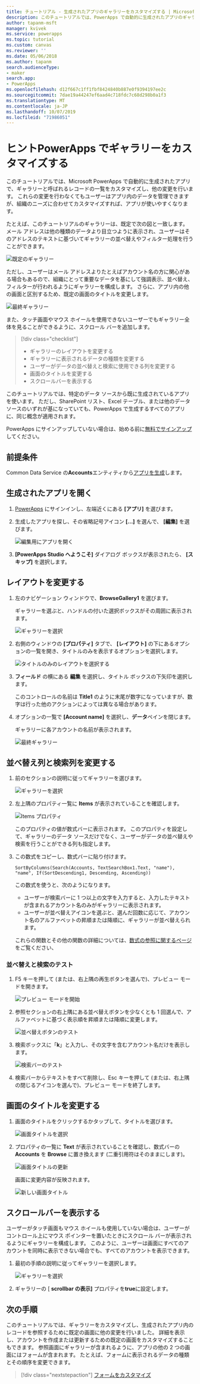 ```yaml
---
title: チュートリアル - 生成されたアプリのギャラリーをカスタマイズする | Microsoft Docs
description: このチュートリアルでは、PowerApps で自動的に生成されたアプリのギャラリーと他の要素に表示されるデータをカスタマイズします。
author: tapanm-msft
manager: kvivek
ms.service: powerapps
ms.topic: tutorial
ms.custom: canvas
ms.reviewer: ''
ms.date: 05/06/2018
ms.author: tapanm
search.audienceType:
- maker
search.app:
- PowerApps
ms.openlocfilehash: d12f667c1ff1fbf8424840b887e0f9394197ee2c
ms.sourcegitcommit: 7dae19a44247ef6aad4c718fdc7c68d298b0a1f3
ms.translationtype: MT
ms.contentlocale: ja-JP
ms.lasthandoff: 10/07/2019
ms.locfileid: "71986051"
---
```

# <a name="tutorial-customize-a-gallery-in-powerapps"></a>ヒントPowerApps でギャラリーをカスタマイズする

このチュートリアルでは、Microsoft PowerApps で自動的に生成されたアプリで、ギャラリーと呼ばれるレコードの一覧をカスタマイズし、他の変更を行います。 これらの変更を行わなくてもユーザーはアプリ内のデータを管理できますが、組織のニーズに合わせてカスタマイズすれば、アプリが使いやすくなります。

たとえば、このチュートリアルのギャラリーは、既定で次の図と一致します。 メール アドレスは他の種類のデータより目立つように表示され、ユーザーはそのアドレスのテキストに基づいてギャラリーの並べ替えやフィルター処理を行うことができます。

![既定のギャラリー](./media/customize-layout-sharepoint/gallery-before.png)

ただし、ユーザーはメール アドレスよりたとえばアカウント名の方に関心がある場合もあるので、組織にとって重要なデータを基にして強調表示、並べ替え、フィルターが行われるようにギャラリーを構成します。 さらに、アプリ内の他の画面と区別するため、既定の画面のタイトルを変更します。

![最終ギャラリー](./media/customize-layout-sharepoint/gallery-after.png)

また、タッチ画面やマウス ホイールを使用できないユーザーでもギャラリー全体を見ることができるように、スクロール バーを追加します。

> [!div class="checklist"]
> * ギャラリーのレイアウトを変更する
> * ギャラリーに表示されるデータの種類を変更する
> * ユーザーがデータの並べ替えと検索に使用できる列を変更する
> * 画面のタイトルを変更する
> * スクロールバーを表示する

このチュートリアルでは、特定のデータ ソースから既に生成されているアプリを使います。 ただし、SharePoint リスト、Excel テーブル、または他のデータ ソースのいずれが基になっていても、PowerApps で生成するすべてのアプリに、同じ概念が適用されます。

PowerApps にサインアップしていない場合は、始める前に[無料でサインアップ](https://web.powerapps.com?utm_source=padocs&utm_medium=linkinadoc&utm_campaign=referralsfromdoc)してください。

## <a name="prerequisites"></a>前提条件

Common Data Service の**Accounts**エンティティから[アプリを生成](data-platform-create-app.md)します。

## <a name="open-the-generated-app"></a>生成されたアプリを開く

1. [PowerApps](https://web.powerapps.com?utm_source=padocs&utm_medium=linkinadoc&utm_campaign=referralsfromdoc) にサインインし、左端近くにある **[アプリ]** を選びます。

1. 生成したアプリを探し、その省略記号アイコン **[...]** を選んで、 **[編集]** を選びます。

    ![編集用にアプリを開く](./media/customize-layout-sharepoint/open-app.png)

1. **[PowerApps Studio へようこそ]** ダイアログ ボックスが表示されたら、 **[スキップ]** を選択します。

## <a name="change-the-layout"></a>レイアウトを変更する

1. 左のナビゲーション ウィンドウで、**BrowseGallery1** を選びます。

    ギャラリーを選ぶと、ハンドルの付いた選択ボックスがその周囲に表示されます。

    ![ギャラリーを選択](media/customize-layout-sharepoint/select-gallery-1.png)

1. 右側のウィンドウの **[プロパティ]** タブで、 **[レイアウト]** の下にあるオプションの一覧を開き、タイトルのみを表示するオプションを選択します。

    ![タイトルのみのレイアウトを選択する](./media/customize-layout-sharepoint/choose-layout.png)

1. **フィールド** の横にある **編集** を選択し、タイトル ボックスの下矢印を選択します。

    このコントロールの名前は **Title1** のように末尾が数字になっていますが、数字は行った他のアクションによっては異なる場合があります。

1. オプションの一覧で **[Account name]** を選択し、**データ**ペインを閉じます。

    ギャラリーに各アカウントの名前が表示されます。

    ![最終ギャラリー](./media/customize-layout-sharepoint/final-gallery.png)

## <a name="change-sort-and-search-columns"></a>並べ替え列と検索列を変更する

1. 前のセクションの説明に従ってギャラリーを選びます。

    ![ギャラリーを選択](./media/customize-layout-sharepoint/select-gallery-title.png)

1. 左上隅のプロパティ一覧に **Items** が表示されていることを確認します。

    ![Items プロパティ](./media/customize-layout-sharepoint/items-property.png)

    このプロパティの値が数式バーに表示されます。 このプロパティを設定して、ギャラリーのデータ ソースだけでなく、ユーザーがデータの並べ替えや検索を行うことができる列も指定します。

1. この数式をコピーし、数式バーに貼り付けます。

    ```SortByColumns(Search(Accounts, TextSearchBox1.Text, "name"), "name", If(SortDescending1, Descending, Ascending))```

    この数式を使うと、次のようになります。

    * ユーザーが検索バーに 1 つ以上の文字を入力すると、入力したテキストが含まれるアカウント名のみがギャラリーに表示されます。
    * ユーザーが並べ替えアイコンを選ぶと、選んだ回数に応じて、アカウント名のアルファベットの昇順または降順に、ギャラリーが並べ替えられます。

     これらの関数とその他の関数の詳細については、[数式の参照に関するページ](formula-reference.md)をご覧ください、

### <a name="test-sorting-and-searching"></a>並べ替えと検索のテスト

1. F5 キーを押して (または、右上隅の再生ボタンを選んで)、プレビュー モードを開きます。

    ![プレビュー モードを開始](./media/customize-layout-sharepoint/open-preview.png)

1. 参照セクションの右上隅にある並べ替えボタンを少なくとも 1 回選んで、アルファベットに基づく表示順を昇順または降順に変更します。

    ![並べ替えボタンのテスト](./media/customize-layout-sharepoint/sort-button.png)

1. 検索ボックスに「**k**」と入力し、その文字を含むアカウント名だけを表示します。

    ![検索バーのテスト](./media/customize-layout-sharepoint/test-filter.png)

1. 検索バーからテキストをすべて削除し、Esc キーを押して (または、右上隅の閉じるアイコンを選んで)、プレビュー モードを終了します。

## <a name="change-the-screen-title"></a>画面のタイトルを変更する

1. 画面のタイトルをクリックするかタップして、タイトルを選びます。

    ![画面タイトルを選択](./media/customize-layout-sharepoint/select-title.png)

1. プロパティの一覧に **Text** が表示されていることを確認し、数式バーの **Accounts** を **Browse** に置き換えます (二重引用符はそのままにします)。

    ![画面タイトルの更新](./media/customize-layout-sharepoint/change-screen-title.png)

    画面に変更内容が反映されます。

    ![新しい画面タイトル](./media/customize-layout-sharepoint/new-screen-title.png)

## <a name="show-a-scrollbar"></a>スクロールバーを表示する

ユーザーがタッチ画面もマウス ホイールも使用していない場合は、ユーザーがコントロール上にマウス ポインターを置いたときにスクロール バーが表示されるようにギャラリーを構成します。 このように、ユーザーは画面にすべてのアカウントを同時に表示できない場合でも、すべてのアカウントを表示できます。

1. 最初の手順の説明に従ってギャラリーを選択します。

    ![ギャラリーを選択](./media/customize-layout-sharepoint/select-gallery-sorted.png)

1. ギャラリーの [ **scrollbar の表示]** プロパティを**true**に設定します。

## <a name="next-steps"></a>次の手順

このチュートリアルでは、ギャラリーをカスタマイズし、生成されたアプリ内のレコードを参照するために既定の画面に他の変更を行いました。 詳細を表示し、アカウントを作成または更新するための既定の画面をカスタマイズすることもできます。 参照画面にギャラリーが含まれるように、アプリの他の 2 つの画面にはフォームが含まれます。 たとえば、フォームに表示されるデータの種類とその順序を変更できます。

> [!div class="nextstepaction"]
> [フォームをカスタマイズ](customize-forms-sharepoint.md)
